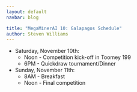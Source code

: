 ```yaml
---
layout: default
navbar: blog

title: "MegaMinerAI 10: Galapagos Schedule"
author: Steven Williams
---
```


* Saturday, November 10th:
  * Noon - Competition kick-off in Toomey 199
  * 6PM - Quickdraw tournament/Dinner
* Sunday, November 11th:
  * 8AM - Breakfast
  * Noon - Final competition
